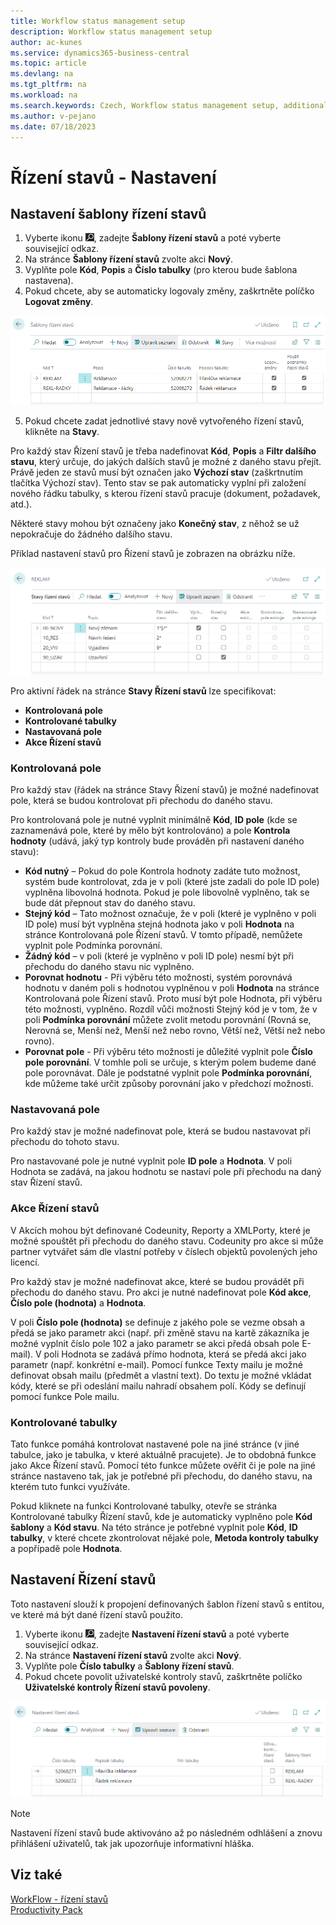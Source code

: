 ```yaml
---
title: Workflow status management setup 
description: Workflow status management setup
author: ac-kunes
ms.service: dynamics365-business-central
ms.topic: article
ms.devlang: na
ms.tgt_pltfrm: na
ms.workload: na
ms.search.keywords: Czech, Workflow status management setup, additional functions
ms.author: v-pejano
ms.date: 07/18/2023
---
```

# Řízení stavů - Nastavení

## Nastavení šablony řízení stavů

1. Vyberte ikonu ![Žárovky, která otevře funkci Řekněte mi](media/ui-search/search_small.png "Řekněte mi, co chcete dělat"), zadejte **Šablony řízení stavů** a poté vyberte související odkaz.
2. Na stránce **Šablony řízení stavů** zvolte akci **Nový**.
3. Vyplňte pole **Kód**, **Popis** a **Číslo tabulky** (pro kterou bude šablona nastavena).
4. Pokud chcete, aby se automaticky logovaly změny, zaškrtněte políčko **Logovat změny**.

![Nastavení Řízení stavů - šablony Řízení stavů](media/WF_Templates.png)

5. Pokud chcete zadat jednotlivé stavy nově vytvořeného řízení stavů, klikněte na **Stavy**.

Pro každý stav Řízení stavů je třeba nadefinovat **Kód**, **Popis** a **Filtr dalšího stavu**, který určuje, do jakých dalších stavů je možné z daného stavu přejít. Právě jeden ze stavů musí být označen jako **Výchozí stav** (zaškrtnutím tlačítka Výchozí stav). Tento stav se pak automaticky vyplní při založení nového řádku tabulky, s kterou řízení stavů pracuje (dokument, požadavek, atd.).

Některé stavy mohou být označeny jako **Konečný stav**, z něhož se už nepokračuje do žádného dalšího stavu.

Příklad nastavení stavů pro Řízení stavů je zobrazen na obrázku níže.

![Nastavení Řízení stavů - stavy Řízení stavů](media/WF_states.png)

Pro aktivní řádek na stránce **Stavy Řízení stavů** lze specifikovat:

- **Kontrolovaná pole**
- **Kontrolované tabulky**
- **Nastavovaná pole**
- **Akce Řízení stavů**

### Kontrolovaná pole

Pro každý stav (řádek na stránce Stavy Řízení stavů) je možné nadefinovat pole, která se budou kontrolovat při přechodu do daného stavu.

Pro kontrolovaná pole je nutné vyplnit minimálně **Kód**, **ID pole** (kde se zaznamenává pole, které by mělo být kontrolováno) a pole **Kontrola hodnoty** (udává, jaký typ kontroly bude prováděn při nastavení daného stavu):
- **Kód nutný** – Pokud do pole Kontrola hodnoty zadáte tuto možnost, systém bude kontrolovat, zda je v poli (které jste zadali do pole ID pole) vyplněna libovolná hodnota. Pokud je pole libovolně vyplněno, tak se bude dát přepnout stav do daného stavu.
- **Stejný kód** – Tato možnost označuje, že v poli (které je vyplněno v poli ID pole) musí být vyplněna stejná hodnota jako v poli **Hodnota** na stránce Kontrolovaná pole Řízení stavů. V tomto případě, nemůžete vyplnit pole Podmínka porovnání.
- **Žádný kód** – v poli (které je vyplněno v poli ID pole) nesmí být při přechodu do daného stavu nic vyplněno.
- **Porovnat hodnotu** - Při výběru této možnosti, systém porovnává hodnotu v daném poli s hodnotou vyplněnou v poli **Hodnota** na stránce Kontrolovaná pole Řízení stavů. Proto musí být pole Hodnota, při výběru této možnosti, vyplněno. Rozdíl vůči možnosti Stejný kód je v tom, že v poli **Podmínka porovnání** můžete zvolit metodu porovnání (Rovná se, Nerovná se, Menší než, Menší než nebo rovno, Větší než, Větší než nebo rovno).
- **Porovnat pole** - Při výběru této možnosti je důležité vyplnit pole **Číslo pole porovnání**. V tomhle poli se určuje, s kterým polem budeme dané pole porovnávat. Dále je podstatné vyplnit pole **Podmínka porovnání**, kde můžeme také určit způsoby porovnání jako v předchozí možnosti.

### Nastavovaná pole

Pro každý stav je možné nadefinovat pole, která se budou nastavovat při přechodu do tohoto stavu.

Pro nastavované pole je nutné vyplnit pole **ID pole** a **Hodnota**. V poli Hodnota se zadává, na jakou hodnotu se nastaví pole při přechodu na daný stav Řízení stavů.

### Akce Řízení stavů

V Akcích mohou být definované Codeunity, Reporty a XMLPorty, které je možné spouštět při přechodu do daného stavu. Codeunity pro akce si může partner vytvářet sám dle vlastní potřeby v číslech objektů povolených jeho licencí.

Pro každý stav je možné nadefinovat akce, které se budou provádět při přechodu do daného stavu. Pro akci je nutné nadefinovat pole **Kód akce**, **Číslo pole (hodnota)** a **Hodnota**.

V poli **Číslo pole (hodnota)** se definuje z jakého pole se vezme obsah a předá se jako parametr akci (např. při změně stavu na kartě zákazníka je možné vyplnit číslo pole 102 a jako parametr se akci předá obsah pole E-mail). V poli Hodnota se zadává přímo hodnota, která se předá akci jako parametr (např. konkrétní e-mail).
Pomocí funkce Texty mailu je možné definovat obsah mailu (předmět a vlastní text). Do textu je možné vkládat kódy, které se při odeslání mailu nahradí obsahem polí. Kódy se definují pomocí funkce Pole mailu.

### Kontrolované tabulky

Tato funkce pomáhá kontrolovat nastavené pole na jiné stránce (v jiné tabulce, jako je tabulka, v které aktuálně pracujete). Je to obdobná funkce jako Akce Řízení stavů. Pomocí této funkce můžete ověřit či je pole na jiné stránce nastaveno tak, jak je potřebné při přechodu, do daného stavu, na kterém tuto funkci využíváte.

Pokud kliknete na funkci Kontrolované tabulky, otevře se stránka Kontrolované tabulky Řízení stavů, kde je automaticky vyplněno pole **Kód šablony** a **Kód stavu**. Na této stránce je potřebné vyplnit pole **Kód**, **ID tabulky**, v které chcete zkontrolovat nějaké pole, **Metoda kontroly tabulky** a popřípadě pole **Hodnota**.

## Nastavení Řízení stavů

Toto nastavení slouží k propojení definovaných šablon řízení stavů s entitou, ve které má být dané řízení stavů použito.

1. Vyberte ikonu ![Žárovky, která otevře funkci Řekněte mi](media/ui-search/search_small.png "Řekněte mi, co chcete dělat"), zadejte **Nastavení řízení stavů** a poté vyberte související odkaz.
2. Na stránce **Nastavení řízení stavů** zvolte akci **Nový**.
3. Vyplňte pole **Číslo tabulky** a **Šablony řízení stavů**.
4. Pokud chcete povolit uživatelské kontroly stavů, zaškrtněte políčko **Uživatelské kontroly Řízení stavů povoleny**.

![Nastavení Řízení stavů](media/WF_states_setup.png)

> [!NOTE]
> Nastavení řízení stavů bude aktivováno až po následném odhlášení a znovu přihlášení uživatelů, tak jak upozorňuje informativní hláška.

## Viz také

[WorkFlow - řízení stavů](ac-workflow-status-management.md)  
[Productivity Pack](ac-productivity-pack.md)

